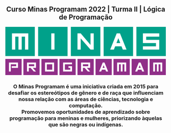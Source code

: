 <h2 align="center"> Curso Minas Programam 2022 | Turma II | Lógica de Programação</h2>
    <img src="https://github.com/flaviarafaelle/minas-programam/blob/flavinha/minasprogramam_logo-1000.png?raw=true" alt="minas logo"/>
<h3 align="center">
    O Minas Programam é uma iniciativa criada em 2015 para desafiar os
    estereótipos de gênero e de raça que influenciam nossa relação com as áreas
    de ciências, tecnologia e computação.
    <br>
    Promovemos oportunidades de aprendizado sobre programação para meninas e
    mulheres, priorizando àquelas que são negras ou indígenas.
 </h3>

